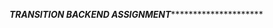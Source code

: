***************************************************************TRANSITION BACKEND ASSIGNMENT************************************************************************************
